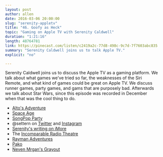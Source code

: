 ```yaml
---
layout: post
author: allen
date: 2016-03-06 20:00:00
slug: "serenity-appletv"
title: "46. Goofy as Heck"
topic: "Gaming on Apple TV with Serenity Caldwell"
duration: "1:21:16"
length: 48764781
link: https://pinecast.com/listen/c2419a2c-77d8-498c-9c7d-7f7603abc835.mp3?source=rss&amp;aid=eb6b9e27-7be1-43f1-b0ba-122136495c5c.mp3
summary: "Serenity Caldwell joins us to talk Apple TV."
explicit: "no"

---
```


Serenity Caldwell joins us to discuss the Apple TV as a gaming platform. We talk about what games we've tried so far, the weaknesses of the Siri Remote, and what kind of games could be great on Apple TV. We discuss runner games, party games, and gams that are purposely bad. Afterwards we talk about Star Wars, since this episode was recorded in December when that was the cool thing to do.

- [Alto's Adventure](http://altosadventure.com/)
- [Space Age](http://www.spaceageapp.com/)
- [SongPop Party](http://www.songpop-party.com/)
- @settern on [Twitter](https://twitter.com/settern) and [Instagram](https://www.instagram.com/settern/)
- [Serenity's writing on iMore](http://www.imore.com/author/Serenity%20Caldwell)
- The [Incomparable Radio Theatre](https://www.theincomparable.com/radio/)
- [Rayman Adventures](http://blog.ubi.com/rayman-adventures-apple-tv/)
- [Pako](http://treemengames.com/pako/)
- [Neven Mrgan's Grayout](https://itunes.apple.com/us/app/grayout/id1023152763?ls=1&mt=8)
